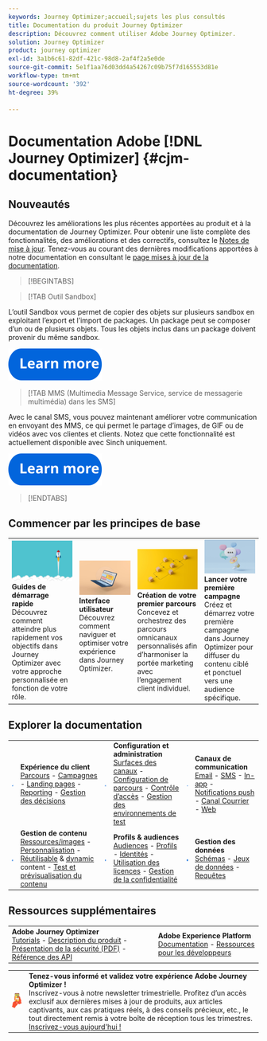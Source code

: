 ```yaml
---
keywords: Journey Optimizer;accueil;sujets les plus consultés
title: Documentation du produit Journey Optimizer
description: Découvrez comment utiliser Adobe Journey Optimizer.
solution: Journey Optimizer
product: journey optimizer
exl-id: 3a1b6c61-82df-421c-98d8-2af4f2a5e0de
source-git-commit: 5e1f1aa76d03dd4a54267c09b75f7d165553d81e
workflow-type: tm+mt
source-wordcount: '392'
ht-degree: 39%

---
```


# Documentation Adobe [!DNL Journey Optimizer] {#cjm-documentation}

## Nouveautés

Découvrez les améliorations les plus récentes apportées au produit et à la documentation de Journey Optimizer. Pour obtenir une liste complète des fonctionnalités, des améliorations et des correctifs, consultez le [Notes de mise à jour](using/rn/release-notes.md).  Tenez-vous au courant des dernières modifications apportées à notre documentation en consultant le [page mises à jour de la documentation](using/rn/documentation-updates.md).

>[!BEGINTABS]

>[!TAB Outil Sandbox]

L’outil Sandbox vous permet de copier des objets sur plusieurs sandbox en exploitant l’export et l’import de packages. Un package peut se composer d’un ou de plusieurs objets. Tous les objets inclus dans un package doivent provenir du même sandbox.

[![image](using/assets/do-not-localize/learn-more-button.svg)](using/building-journeys/copy-to-sandbox.md)

>[!TAB MMS (Multimedia Message Service, service de messagerie multimédia) dans les SMS]

Avec le canal SMS, vous pouvez maintenant améliorer votre communication en envoyant des MMS, ce qui permet le partage d’images, de GIF ou de vidéos avec vos clientes et clients. Notez que cette fonctionnalité est actuellement disponible avec Sinch uniquement.

[![image](using/assets/do-not-localize/learn-more-button.svg)](using/sms/create-sms.md#sms-content)

>[!ENDTABS]

## Commencer par les principes de base

<table style="table-layout:fixed">
  <tr style="border: 0;">
    <td>
    <a href="using/start/quick-start.md"><img src="using/assets/do-not-localize/start-quick.png"></a></a>
    <div><strong>Guides de démarrage rapide</strong><br/>Découvrez comment atteindre plus rapidement vos objectifs dans Journey Optimizer avec votre approche personnalisée en fonction de votre rôle.</div>
    </td>
    <td>
    <a href="using/start/user-interface.md"><img src="using/assets/do-not-localize/start-interface.jpeg"></a>
    <div><strong>Interface utilisateur</strong><br/>Découvrez comment naviguer et optimiser votre expérience dans Journey Optimizer.</div><br/>
    </td>
    <td>
    <a href="using/building-journeys/journey-gs.md"><img src="using/assets/do-not-localize/start-journey.jpeg"></a>
    <div><strong>Création de votre premier parcours</strong><br/>Concevez et orchestrez des parcours omnicanaux personnalisés afin d’harmoniser la portée marketing avec l’engagement client individuel. 
    </div></td>
    <td>
    <a href="using/campaigns/create-campaign.md"><img src="using/assets/do-not-localize/start-campaign.jpeg"></a>
    <div><strong>Lancer votre première campagne</strong><br/>Créez et démarrez votre première campagne dans Journey Optimizer pour diffuser du contenu ciblé et ponctuel vers une audience spécifique.</div>
    </td>
  </tr>
</table>

## Explorer la documentation

<table style="table-layout:fixed">
  <tr style="border: 0;">
    <td>
      <img src="using/assets/do-not-localize/icon-quick-start.svg" width="70px">
    <td>
      <strong>Expérience du client</strong><br/><a href="using/building-journeys/journey.md">Parcours</a> - <a href="using/campaigns/get-started-with-campaigns.md">Campagnes</a> - <a href="using/landing-pages/get-started-lp.md">Landing pages</a> - <a href="using/reports/live-report.md">Reporting</a> - <a href="using/offers/get-started/starting-offer-decisioning.md">Gestion des décisions</a>
    </td>
    <td>
      <img src="using/assets/do-not-localize/icon-configure.svg" width="70px">
    </td>
    <td>
      <strong>Configuration et administration</strong><br/><a href="using/configuration/channel-surfaces.md">Surfaces des canaux</a> - <a href="using/configuration/about-data-sources-events-actions.md">Configuration de parcours</a>  - <a href="using/administration/permissions-overview.md">Contrôle d’accès</a> - <a href="using/administration/sandboxes.md">Gestion des environnements de test</a>
    </td>
    <td>
      <img src="using/assets/do-not-localize/icon-campaign.svg" width="70px">
    </td>
    <td>
      <strong>Canaux de communication</strong><br/><a href="using/email/get-started-email.md">Email</a> - <a href="using/sms/get-started-sms.md">SMS</a> - <a href="using/in-app/get-started-in-app.md">In-app</a> - <a href="using/push/get-started-push.md">Notifications push</a> - <a href="using/direct-mail/get-started-direct-mail.md">Canal Courrier</a> - <a href="using/web/get-started-web.md">Web</a>
    </td>
  </tr>
  <tr style="border: 0;">
    <td>
      <img src="using/assets/do-not-localize/icon-content.svg" width="70px">
    </td>
    <td>
      <strong>Gestion de contenu</strong><br/><a href="using/content-management/assets-essentials.md">Ressources/images</a> - <a href="using/personalization/personalize.md">Personnalisation</a> - <a href="using/content-management/content-templates.md">Réutilisable</a> &amp; <a href="using/personalization/dynamic-content.md">dynamic</a> content - <a href="using/content-management/preview-test.md">Test et prévisualisation du contenu</a>
    </td>
    <td>
      <img src="using/assets/do-not-localize/icon_profile-audience.svg" width="70px">
    </td>
    <td>
      <strong>Profils &amp; audiences</strong><br/><a href="using/audience/about-audiences.md">Audiences</a> - <a href="using/audience/get-started-profiles.md">Profils</a> - <a href="using/audience/get-started-identity.md">Identités</a> - <a href="using/audience/license-usage.md">Utilisation des licences</a> - <a href="using/privacy/get-started-privacy.md">Gestion de la confidentialité</a>
    </td>
    <td>
      <img src="using/assets/do-not-localize/icon-data.svg" width="70px">
    </td>
    <td>
      <strong>Gestion des données</strong><br/><a href="using/data/get-started-schemas.md">Schémas</a> - <a href="using/data/get-started-datasets.md">Jeux de données</a> - <a href="using/data/get-started-queries.md">Requêtes</a>
    </td>
  </tr>
</table>

## Ressources supplémentaires

<table style="table-layout:fixed"><tr style="border: 0;">
<td><strong>Adobe Journey Optimizer</strong><br/>
<a href="https://experienceleague.adobe.com/docs/journey-optimizer-learn/tutorials/overview.html?lang=fr" target="_blank">Tutorials</a> - <a href="https://helpx.adobe.com/fr/legal/product-descriptions/adobe-journey-optimizer.html" target="_blank">Description du produit</a> - <a href="https://www.adobe.com/content/dam/cc/en/security/pdfs/AJO_SecurityOverview.pdf" target="_blank">Présentation de la sécurité (PDF)</a> - <a href="https://developer.adobe.com/journey-optimizer-apis/" target="_blank">Référence des API</a>
</td>
<td><strong>Adobe Experience Platform</strong><br/>
<a href="https://experienceleague.adobe.com/docs/experience-platform/landing/home.html?lang=fr" target="_blank">Documentation</a> - <a href="https://www.adobe.com/fr/experience-platform/documentation-and-developer-resources.html" target="_blank">Ressources pour les développeurs</a>
</td>
</tr></table>

<table style="table-layout:auto"><tr style="border: 0;"><td><img src="using/assets/do-not-localize/newsletter.png"></td><td>
<b>Tenez-vous informé et validez votre expérience Adobe Journey Optimizer !</b><br/>Inscrivez-vous à notre newsletter trimestrielle. Profitez d’un accès exclusif aux dernières mises à jour de produits, aux articles captivants, aux cas pratiques réels, à des conseils précieux, etc., le tout directement remis à votre boîte de réception tous les trimestres. <a href="https://www.adobe.com/subscription/Adobe_Journey_Optimizer_NL.html">Inscrivez-vous aujourd'hui !</a></td></tr></table>


